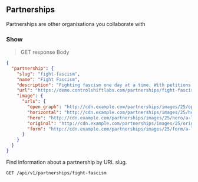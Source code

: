 ## Partnerships

Partnerships are other organisations you collaborate with 

### Show

> GET response Body

```json
{
  "partnership": {
    "slug": "fight-fascism",
    "name": "Fight Fascism",
    "description": "Fighting fascism one day at a time. With petitions.",
    "url": "https://demo.controlshiftlabs.com/partnerships/fight-fascism",
    "image": {
      "urls": {
        "open_graph": "http://cdn.example.com/partnerships/images/25/open_graph/a-little-teapot.png?1516647704",
        "horizontal": "http://cdn.example.com/partnerships/images/25/horizontal/a-little-teapot.png?1516647704",
        "hero": "http://cdn.example.com/partnerships/images/25/hero/a-little-teapot.png?1516647704",
        "original": "http://cdn.example.com/partnerships/images/25/original/a-little-teapot.png?1516647704",
        "form": "http://cdn.example.com/partnerships/images/25/form/a-little-teapot.png?1516647704"
      }
    }
  }
}
```

Find information about a partnership by URL slug.

`GET /api/v1/partnerships/fight-fascism`



